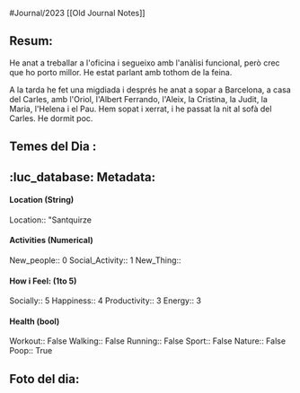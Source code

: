 #Journal/2023 
[[Old Journal Notes]]


## Resum: 
He anat a treballar a l'oficina i segueixo amb l'anàlisi funcional, però crec que ho porto millor. He estat parlant amb tothom de la feina.

A la tarda he fet una migdiada i després he anat a sopar a Barcelona, a casa del Carles, amb l'Oriol, l'Albert Ferrando, l'Aleix, la Cristina, la Judit, la Maria, l'Helena i el Pau. Hem sopat i xerrat, i he passat la nit al sofà del Carles. He dormit poc.

## Temes del Dia :


## :luc_database:  Metadata: 
#### Location (String)
Location:: "Santquirze 

#### Activities (Numerical)
New_people:: 0
Social_Activity:: 1
New_Thing::

#### How i Feel:  (1to 5)
Socially:: 5
Happiness:: 4
Productivity:: 3
Energy:: 3

#### Health (bool)
Workout:: False
Walking:: False
Running:: False
Sport:: False
Nature:: False
Poop:: True

## Foto del dia:

